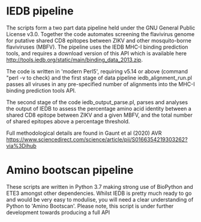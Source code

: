 # IEDB pipeline
The scripts form a two part data pipeline held under the GNU General Public License v3.0. Together the code automates screening the flavivirus genome for putative shared CD8 epitopes between ZIKV and other mosquito-borne flaviviruses (MBFV). The pipeline uses the IEDB MHC-I binding prediction tools, and requires a download version of this API which is available here http://tools.iedb.org/static/main/binding_data_2013.zip. 

The code is written in 'modern Perl5', requiring v5.14 or above (command "perl -v to check) and the first stage of data pipeline iedb_alignment_run.pl passes all viruses in any pre-specified number of alignments into the MHC-I binding prediction tools API. 

The second stage of the code iedb_output_parse.pl, parses and analyses the output of IEDB to assess the percentage amino acid identity between a shared CD8 epitope between ZIKV and a given MBFV, and the total number of shared epitopes above a percentage threshold. 

Full methodological details are found in Gaunt et al (2020) AVR https://www.sciencedirect.com/science/article/pii/S0166354219303262?via%3Dihub

# Amino bootscan pipeline
These scripts are written in Python 3.7 making strong use of BioPython and ETE3 amongst other dependencies. Whilst IEDB is pretty much ready to go and would be very easy to modulise, you will need a clear understanding of Python to 'Amino Bootscan'. Please note, this script is under further development towards producing a full API
